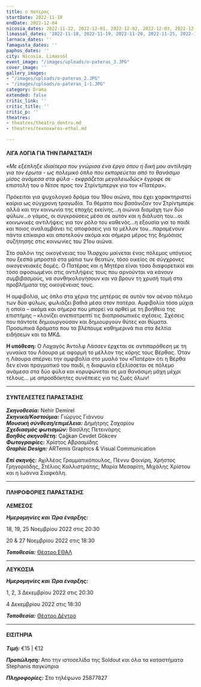 ```yaml
---
title: ο πατερας
startDate: 2022-11-18
endDate: 2022-12-04
nicosia_dates: 2022-11-22, 2022-12-01, 2022-12-02, 2022-12-03, 2022-12-04
limassol_dates: '2022-11-18, 2022-11-19, 2022-11-20, 2022-11-25, 2022-11-27, '
larnaca_dates: ''
famagusta_dates: ''
paphos_dates: ''
city: Nicosia, Limassol
event_image: "/images/uploads/o-pateras_3.JPG"
cover_image: ''
gallery_images:
- "/images/uploads/o-pateras_2.JPG"
- "/images/uploads/o-pateras_1-1.JPG"
category: Drama
extended: false
critic_link: ''
critic_title: ''
critic_p: ''
theatres:
- theatres/theatro_dentro.md
- theatres/texnoxwros-ethal.md

---
```

#### ΛΙΓΑ ΛΟΓΙΑ ΓΙΑ ΤΗΝ ΠΑΡΑΣΤΑΣΗ

_«Με εξέπληξε ιδιαίτερα που γνώρισα ένα έργο όπου η δική μου αντίληψη για τον έρωτα - ως πολεμικό όπλο που εκπορεύεται από το θανάσιμο μίσος ανάμεσα στα φύλα - εκφράζεται μεγαλειωδώς»_ έγραφε σε επιστολή του ο Νίτσε προς τον Στρίντμπεργκ για τον «Πατέρα»**_._**

Πρόκειται για ψυχολογικό δράμα του 19ου αιώνα, που έχει χαρακτηριστεί καίρια ως σύγχρονη τραγωδία. Τα θέματα που βασάνιζαν τον Στρίντμπερκ αλλά και την κοινωνία της εποχής εκείνης…η αιώνια διαμάχη των δύο φύλων…ο γάμος, οι συγκρούσεις μέσα σε αυτόν και η διάλυση του…οι κοινωνικές αντιλήψεις για τον ρόλο του καθενός…η εξουσία για το παιδί και ποιος αναλαμβάνει τις αποφάσεις για το μέλλον του…παραμένουν πάντα επίκαιρα και αποτελούν ακόμα και σήμερα μέρος της δημόσιας συζήτησης στις κοινωνίες του 21ου αιώνα.

Στο σαλόνι της οικογένειας του Ίλαρχου μαίνεται ένας πόλεμος υπόγειος που ξεσπά μπροστά στα μάτια των θεατών, τόσο οικείος σε σύγχρονες οικογενειακές δομές. Ο Πατέρας και η Μητέρα είναι τόσο διαφορετικοί και τόσο αφοσιωμένοι στις αντιλήψεις τους που αρνούνται να κάνουν συμβιβασμούς, να συνθηκολογήσουν και να βρουν τη χρυσή τομή στα προβλήματα της οικογένειας τους.

Η αμφιβολία, ως όπλο στα χέρια της μητέρας σε αυτόν τον αέναο πόλεμο των δύο φύλων, φωλιάζει βαθιά μέσα στον πατέρα. Αμφιβολία τόσο μύχια η οποία – ακόμα και σήμερα που μπορεί να αρθεί με τη βοήθεια της επιστήμης – κλονίζει ανεπιστρεπτί τις διαπροσωπικές σχέσεις. Σχέσεις που πάντοτε δημιουργούσαν και δημιουργούν θύτες και θύματα. Προσωπικά δράματα που τα βλέπουμε καθημερινά πια στα δελτία ειδήσεων και τα ΜΚΔ.

**Η υπόθεση:** Ο Λοχαγός Άντολφ Λάσσεν έρχεται σε αντιπαράθεση με τη γυναίκα του Λάουρα με αφορμή το μέλλον της κόρης τους Βέρθας. Όταν η Λάουρα σπέρνει την αμφιβολία στο μυαλό του «Πατέρα» ότι η Βέρθα δεν είναι πραγματικό του παιδί, η διαφωνία εξελίσσεται σε πόλεμο ανάμεσα στα δύο φύλα και κορυφώνεται σε μια θανάσιμη μάχη μέχρι τέλους… με απροσδόκητες συνέπειες για τις ζωές όλων!

***

#### ΣΥΝΤΕΛΕΣΤΕΣ ΠΑΡΑΣΤΑΣΗΣ

**_Σκηνοθεσία:_** Nehir Demirel  
**_Σκηνικά/Κοστούμια:_** Γιώργος Γιάννου  
**_Μουσική σύνθεση/επιμέλεια:_** Δημήτρης Ζαχαρίου  
**_Σχεδιασμός φωτισμών:_** Βασίλης Πετεινάρης  
**_Βοηθός σκηνοθέτη:_** Çaḡkan Cevdet Gökcev  
**_Φωτογραφίες:_** Χρίστος Αβρααμίδης  
**_Graphic Design:_** ARTemis Graphics & Visual Communication

**_Επί σκηνής:_** Αχιλλέας Γραμματικόπουλος, Πέννυ Φοινίρη, Χρήστος Γρηγοριάδης, Στέλιος Καλλιστράτης, Μαρία Μεσαρίτη, Μιχάλης Χρίστου και η Ιωάννα Σιαφκάλη.

***

#### ΠΛΗΡΟΦΟΡΙΕΣ ΠΑΡΑΣΤΑΣΗΣ

**ΛΕΜΕΣΟΣ**

**_Ημερομηνίες και Ώρα έναρξης:_** 

18, 19, 25 Νοεμβρίου 2022 στις 20:30

20 & 27 Νοεμβρίου 2022 στις 18:30

**_Τοποθεσία:_** [Θέατρο ΕΘΑΛ](?#map)

***

**ΛΕΥΚΩΣΙΑ**

**_Ημερομηνίες και Ώρα έναρξης:_** 

1, 2, 3 Δεκεμβρίου 2022 στις 20:30

4 Δεκεμβρίου 2022 στις 18:30

**_Τοποθεσία:_** [Θέατρο Δέντρο](?#map)

***

#### ΕΙΣΙΤΗΡΙΑ

**_Τιμή:_** €15 | €12

**_Προπώληση:_** Απο την ιστοσελίδα της Soldout και όλα τα καταστήματα Stephanis παγκύπρια

**_Πληροφορίες:_** Στο τηλέφωνο 25877827